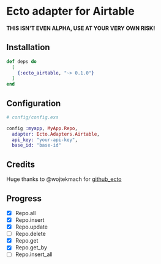 # Ecto adapter for Airtable

**THIS ISN'T EVEN ALPHA, USE AT YOUR VERY OWN RISK!**


## Installation

```elixir
def deps do
  [
    {:ecto_airtable, "~> 0.1.0"}
  ]
end
```

## Configuration

```elixir
# config/config.exs

config :myapp, MyApp.Repo,
  adapter: Ecto.Adapters.Airtable,
  api_key: "your-api-key",
  base_id: "base-id"

```

## Credits

Huge thanks to @wojtekmach for [github_ecto](https://github.com/wojtekmach/github_ecto)


## Progress
- [x] Repo.all
- [x] Repo.insert
- [x] Repo.update
- [ ] Repo.delete
- [x] Repo.get
- [x] Repo.get_by
- [ ] Repo.insert_all
